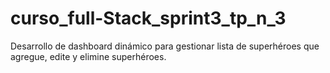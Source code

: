 # curso_full-Stack_sprint3_tp_n_3
Desarrollo de dashboard dinámico para gestionar lista de superhéroes que agregue, edite y elimine superhéroes.
